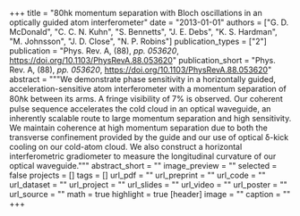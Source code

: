 +++
title = "80hk momentum separation with Bloch oscillations in an optically guided atom interferometer"
date = "2013-01-01"
authors = ["G. D. McDonald", "C. C. N. Kuhn", "S. Bennetts", "J. E. Debs", "K. S. Hardman", "M. Johnsson", "J. D. Close", "N. P. Robins"]
publication_types = ["2"]
publication = "Phys. Rev. A, (88), _pp. 053620_, https://doi.org/10.1103/PhysRevA.88.053620"
publication_short = "Phys. Rev. A, (88), _pp. 053620_, https://doi.org/10.1103/PhysRevA.88.053620"
abstract = """We demonstrate phase sensitivity in a horizontally guided, acceleration-sensitive atom interferometer with a momentum separation of 80ℏk between its arms. A fringe visibility of 7% is observed. Our coherent pulse sequence accelerates the cold cloud in an optical waveguide, an inherently scalable route to large momentum separation and high sensitivity. We maintain coherence at high momentum separation due to both the transverse confinement provided by the guide and our use of optical δ-kick cooling on our cold-atom cloud. We also construct a horizontal interferometric gradiometer to measure the longitudinal curvature of our optical waveguide."""
abstract_short = ""
image_preview = ""
selected = false
projects = []
tags = []
url_pdf = ""
url_preprint = ""
url_code = ""
url_dataset = ""
url_project = ""
url_slides = ""
url_video = ""
url_poster = ""
url_source = ""
math = true
highlight = true
[header]
image = ""
caption = ""
+++

